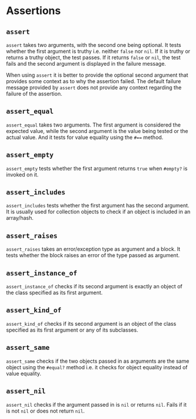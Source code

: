 # Assertions

## `assert`

`assert` takes two arguments, with the second one being optional. It tests whether the first argument is truthy i.e. neither `false` nor `nil`. If it is truthy or returns a truthy object, the test passes. If it returns `false` or `nil`, the test fails and the second argument is displayed in the failure message.

When using `assert` it is better to provide the optional second argument that provides some context as to why the assertion failed. The default failure message provided by `assert` does not provide any context regarding the failure of the assertion.

## `assert_equal`

`assert_equal` takes two arguments. The first argument is considered the expected value, while the second argument is the value being tested or the actual value. And it tests for value equality using the `#==` method.

## `assert_empty`

`assert_empty` tests whether the first argument returns `true` when `#empty?` is invoked on it.

## `assert_includes`

`assert_includes` tests whether the first argument has the second argument. It is usually used for collection objects to check if an object is included in an array/hash.

## `assert_raises`

`assert_raises` takes an error/exception type as argument and a block. It tests whether the block raises an error of the type passed as argument.

## `assert_instance_of`

`assert_instance_of` checks if its second argument is exactly an object of the class specified as its first argument.

## `assert_kind_of`

`assert_kind_of` checks if its second argument is an object of the class specified as its first argument or any of its subclasses.

## `assert_same`

`assert_same` checks if the two objects passed in as arguments are the same object using the `#equal?` method i.e. it checks for object equality instead of value equality.

## `assert_nil`

`assert_nil` checks if the argument passed in is `nil` or returns `nil`. Fails if it is not `nil` or does not return `nil`. 


